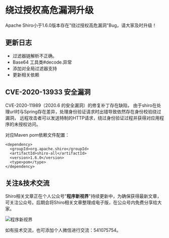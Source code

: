 # 绕过授权高危漏洞升级

Apache Shiro小于1.6.0版本存在"绕过授权高危漏洞"Bug，请大家及时升级！

## 更新日志
- 过滤器链解析不正确。
- Base64 工具类#decode.异常
- 添加对全局过滤器支持
- 更新相关依赖

## CVE-2020-13933 安全漏洞

CVE-2020-11989（2020.6 的安全漏洞）的修复补丁存在缺陷，
由于shiro在处理url时与Spring存在差异，处理身份验证请求时出错导致依然存在身份校验绕过漏洞，
远程攻击者可以发送特制的HTTP请求，绕过身份验证过程并获得对应用程序的未授权访问。

对应Maven pom依赖文件配置：
```$java
<dependency>
  <groupId>org.apache.shiro</groupId>
  <artifactId>shiro-all</artifactId>
  <version>1.6.0</version>
  <type>pom</type>
</dependency>
```

## 关注&技术交流

Shiro相关文章正在个人公众号"**程序新视界**"持续更新中，为确保获得最新文章，可关注公众号。后期会将Shiro相关文章整理成电子版，在公众号内免费分享给大家。

![程序新视界](https://www.choupangxia.com/wp-content/uploads/2019/07/weixin.jpg)

如有技术交流，也可添加个人微信进行交流：541075754。
